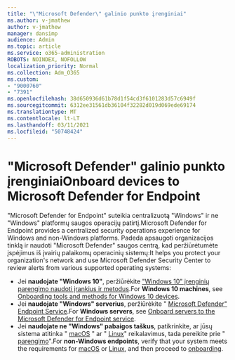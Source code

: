 ```yaml
---
title: "\"Microsoft Defender\" galinio punkto įrenginiai"
ms.author: v-jmathew
author: v-jmathew
manager: dansimp
audience: Admin
ms.topic: article
ms.service: o365-administration
ROBOTS: NOINDEX, NOFOLLOW
localization_priority: Normal
ms.collection: Adm_O365
ms.custom:
- "9000760"
- "7391"
ms.openlocfilehash: 38d650936d61b78d1f54cd3f6101283d57c6949f
ms.sourcegitcommit: 6312ee31561db36104f32282d019d069ede69174
ms.translationtype: MT
ms.contentlocale: lt-LT
ms.lasthandoff: 03/11/2021
ms.locfileid: "50748424"
---
```

# <a name="onboard-devices-to-microsoft-defender-for-endpoint"></a><span data-ttu-id="f0dfe-102">"Microsoft Defender" galinio punkto įrenginiai</span><span class="sxs-lookup"><span data-stu-id="f0dfe-102">Onboard devices to Microsoft Defender for Endpoint</span></span>

<span data-ttu-id="f0dfe-103">"Microsoft Defender for Endpoint" suteikia centralizuotą "Windows" ir ne "Windows" platformų saugos operacijų patirtį.</span><span class="sxs-lookup"><span data-stu-id="f0dfe-103">Microsoft Defender for Endpoint provides a centralized security operations experience for Windows and non-Windows platforms.</span></span> <span data-ttu-id="f0dfe-104">Padeda apsaugoti organizacijos tinklą ir naudoti "Microsoft Defender" saugos centrą, kad peržiūrėtumėte įspėjimus iš įvairių palaikomų operacinių sistemų:</span><span class="sxs-lookup"><span data-stu-id="f0dfe-104">It helps you protect your organization's network and use Microsoft Defender Security Center to review alerts from various supported operating systems:</span></span>

- <span data-ttu-id="f0dfe-105">Jei **naudojate "Windows 10"**, peržiūrėkite ["Windows 10" įrenginių parengimo naudoti įrankius ir metodus](https://go.microsoft.com/fwlink/?linkid=2143460).</span><span class="sxs-lookup"><span data-stu-id="f0dfe-105">For **Windows 10 machines**, see [Onboarding tools and methods for Windows 10 devices](https://go.microsoft.com/fwlink/?linkid=2143460).</span></span>
- <span data-ttu-id="f0dfe-106">Jei **naudojate "Windows" serverius**, peržiūrėkite " [Microsoft Defender" Endpoint Service](https://go.microsoft.com/fwlink/?linkid=2143627).</span><span class="sxs-lookup"><span data-stu-id="f0dfe-106">For **Windows servers**, see [Onboard servers to the Microsoft Defender for Endpoint service](https://go.microsoft.com/fwlink/?linkid=2143627).</span></span>
- <span data-ttu-id="f0dfe-107">Jei **naudojate ne "Windows" pabaigos taškus**, patikrinkite, ar jūsų sistema atitinka " [macOS](https://go.microsoft.com/fwlink/?linkid=2143461) " ar " [Linux](https://go.microsoft.com/fwlink/?linkid=2143462)" reikalavimus, tada pereikite prie " [parengimo](https://go.microsoft.com/fwlink/?linkid=2143628)".</span><span class="sxs-lookup"><span data-stu-id="f0dfe-107">For **non-Windows endpoints**, verify that your system meets the requirements for [macOS](https://go.microsoft.com/fwlink/?linkid=2143461) or [Linux](https://go.microsoft.com/fwlink/?linkid=2143462), and then proceed to [onboarding](https://go.microsoft.com/fwlink/?linkid=2143628).</span></span>
